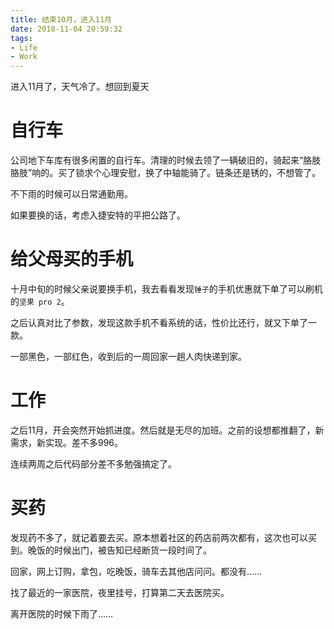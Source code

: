 ```yaml
---
title: 结束10月，进入11月
date: 2018-11-04 20:59:32
tags:
- Life
- Work
---
```

进入11月了，天气冷了。想回到夏天
<!--more-->
# 自行车
公司地下车库有很多闲置的自行车。清理的时候去领了一辆破旧的，骑起来“胳肢胳肢”响的。买了锁求个心理安慰，换了中轴能骑了。链条还是锈的，不想管了。

不下雨的时候可以日常通勤用。

如果要换的话，考虑入捷安特的平把公路了。

# 给父母买的手机
十月中旬的时候父亲说要换手机，我去看看发现`锤子`的手机优惠就下单了可以刷机的`坚果 pro 2`。

之后认真对比了参数，发现这款手机不看系统的话，性价比还行，就又下单了一款。

一部黑色，一部红色，收到后的一周回家一趟人肉快递到家。

#  工作
之后11月，开会突然开始抓进度。然后就是无尽的加班。之前的设想都推翻了，新需求，新实现。差不多996。

连续两周之后代码部分差不多勉强搞定了。

# 买药
发现药不多了，就记着要去买。原本想着社区的药店前两次都有，这次也可以买到。晚饭的时候出门，被告知已经断货一段时间了。

回家，网上订购，拿包，吃晚饭，骑车去其他店问问。都没有……

找了最近的一家医院，夜里挂号，打算第二天去医院买。

离开医院的时候下雨了……